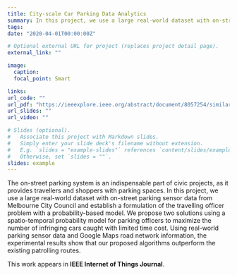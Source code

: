 ```yaml
---
title: City-scale Car Parking Data Analytics
summary: In this project, we use a large real-world dataset with on-street parking sensor data from Melbourne City Council and establish a formulation of the travelling officer problem with a probability-based model.
tags:
date: "2020-04-01T00:00:00Z"

# Optional external URL for project (replaces project detail page).
external_link: ""

image:
  caption:
  focal_point: Smart

links:
url_code: ""
url_pdf: "https://ieeexplore.ieee.org/abstract/document/8057254/similar#similar"
url_slides: ""
url_video: ""

# Slides (optional).
#   Associate this project with Markdown slides.
#   Simply enter your slide deck's filename without extension.
#   E.g. `slides = "example-slides"` references `content/slides/example-slides.md`.
#   Otherwise, set `slides = ""`.
slides: example
---
```


The on-street parking system is an indispensable part of civic projects, as it provides travellers and shoppers with parking spaces. In this project, we use a large real-world dataset with on-street parking sensor data from Melbourne City Council and establish a formulation of the travelling officer problem with a probability-based model. We propose two solutions using a spatio-temporal probability model for parking officers to maximize the number of infringing cars caught with limited time cost. Using real-world parking sensor data and Google Maps road network information, the experimental results show that our proposed algorithms outperform the existing patrolling routes.

This work appears in **IEEE Internet of Things Journal**.

